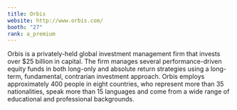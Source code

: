 ```yaml
---
title: Orbis
website: http://www.orbis.com/
booth: "27"
rank: a_premium
---
```


Orbis is a privately-held global investment management firm that invests over $25 billion in capital. The firm manages several performance-driven equity funds in both long-only and absolute return strategies using a long-term, fundamental, contrarian investment approach. Orbis employs approximately 400 people in eight countries, who represent more than 35 nationalities, speak more than 15 languages and come from a wide range of educational and professional backgrounds.

